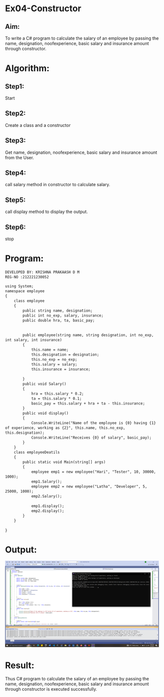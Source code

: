 # Ex04-Constructor
## Aim:
 To write a C# program to calculate the salary of an employee by passing the name, designation, noofexperience, basic salary and insurance amount through constructor.
 
 # Algorithm:

## Step1:
Start

## Step2:
Create a class and a constructor

## Step3:
Get name, designation, noofexperience, basic salary and insurance amount from the User.

## Step4:
call salary method in constructor to calculate salary.

## Step5:
call display method to display the output.

## Step6:
stop
 

# Program:
```
DEVELOPED BY: KRISHNA PRAKAASH D M 
REG-NO :212221230052
```

```
using System;
namespace employee
{
    class employee
    {
        public string name, designation;
        public int no_exp, salary, insurance;
        public double hra, ta, basic_pay;


        public employee(string name, string designation, int no_exp, int salary, int insurance)
        {
            this.name = name;
            this.designation = designation;
            this.no_exp = no_exp;
            this.salary = salary;
            this.insurance = insurance;

        }
        public void Salary()
        {
            hra = this.salary * 0.2;
            ta = this.salary * 0.1;
            basic_pay = this.salary + hra + ta - this.insurance;
        }
        public void display()
        {
            Console.WriteLine("Name of the employee is {0} having {1} of experience, working as {2}", this.name, this.no_exp, this.designation);
            Console.WriteLine("Receives {0} of salary", basic_pay);
        }
    }
    class employeeDeatils
    {
        public static void Main(string[] args)
        {
            employee emp1 = new employee("Hari", "Tester", 10, 30000, 1000);
            emp1.Salary();
            employee emp2 = new employee("Latha", "Developer", 5, 25000, 1000);
            emp2.Salary();

            emp1.display();
            emp2.display();
        }
    }

}

```




 # Output:
 ![OP-01](OUTPUT-01.png)
 
 # Result:
 Thus C# program to calculate the salary of an employee by passing the name, designation, noofexperience, basic salary and insurance amount through constructor is executed successfully.


